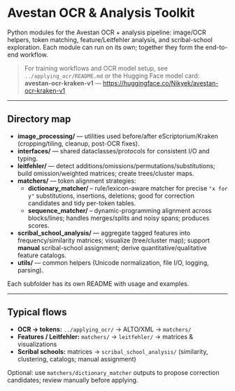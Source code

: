 # Avestan OCR & Analysis Toolkit

Python modules for the Avestan OCR + analysis pipeline: image/OCR helpers, token
matching, feature/Leitfehler analysis, and scribal-school exploration. Each
module can run on its own; together they form the end-to-end workflow.

> For training workflows and OCR model setup, see `../applying_ocr/README.md`
> or the Hugging Face model card:
> **avestan-ocr-kraken-v1** — https://huggingface.co/Nikyek/avestan-ocr-kraken-v1

---

## Directory map

- **image_processing/** — utilities used before/after eScriptorium/Kraken
  (cropping/tiling, cleanup, post-OCR fixes).
- **interfaces/** — shared dataclasses/protocols for consistent I/O and typing.
- **leitfehler/** — detect additions/omissions/permutations/substitutions;
  build omission/weighted matrices; create trees/cluster maps.
- **matchers/** — token alignment strategies:
  - **dictionary_matcher/** – rule/lexicon-aware matcher for precise
    `"x for y"` substitutions, insertions, deletions; good for correction
    candidates and tidy per-token tables.
  - **sequence_matcher/** – dynamic-programming alignment across blocks/lines;
    handles merges/splits and noisy spans; produces scores.
- **scribal_school_analysis/** — aggregate tagged features into
  frequency/similarity matrices; visualize (tree/cluster map); support **manual**
  scribal-school assignment; derive quantitative/qualitative feature catalogs.
- **utils/** — common helpers (Unicode normalization, file I/O, logging, parsing).

Each subfolder has its own README with usage and examples.

---

## Typical flows

- **OCR → tokens:** `../applying_ocr/` → ALTO/XML → `matchers/`
- **Features / Leitfehler:** `matchers/` → `leitfehler/` → matrices & visualizations
- **Scribal schools:** matrices → `scribal_school_analysis/`
  (similarity, clustering, catalogs; manual assignment)

Optional: use `matchers/dictionary_matcher` outputs to propose correction
candidates; review manually before applying.

